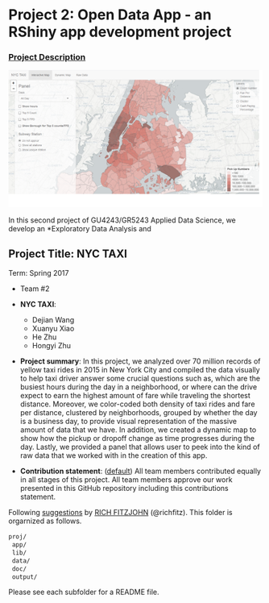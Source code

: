 # Project 2: Open Data App - an RShiny app development project

### [Project Description](doc/project2_desc.md)

![](doc/screenshot.png)

In this second project of GU4243/GR5243 Applied Data Science, we develop an *Exploratory Data Analysis and 
## Project Title: NYC TAXI
Term: Spring 2017

+ Team #2
+ **NYC TAXI**:
	+ Dejian Wang
	+ Xuanyu Xiao
	+ He Zhu
	+ Hongyi Zhu
	

+ **Project summary**: In this project, we analyzed over 70 million records of yellow taxi rides in 2015 in New York City and compiled the data visually to help taxi driver answer some crucial questions such as, which are the busiest hours during the day in a neighborhood, or where can the drive expect to earn the highest amount of fare while traveling the shortest distance. Moreover, we color-coded both density of taxi rides and fare per distance, clustered by neighborhoods, grouped by whether the day is a business day, to provide visual representation of the massive amount of data that we have. In addition, we created a dynamic map to show how the pickup or dropoff change as time progresses during the day. Lastly, we provided a panel that allows user to peek into the kind of raw data that we worked with in the creation of this app. 

+ **Contribution statement**: ([default](doc/a_note_on_contributions.md)) All team members contributed equally in all stages of this project. All team members approve our work presented in this GitHub repository including this contributions statement. 

Following [suggestions](http://nicercode.github.io/blog/2013-04-05-projects/) by [RICH FITZJOHN](http://nicercode.github.io/about/#Team) (@richfitz). This folder is orgarnized as follows.

```
proj/
 app/
 lib/
 data/
 doc/
 output/
```

Please see each subfolder for a README file.

